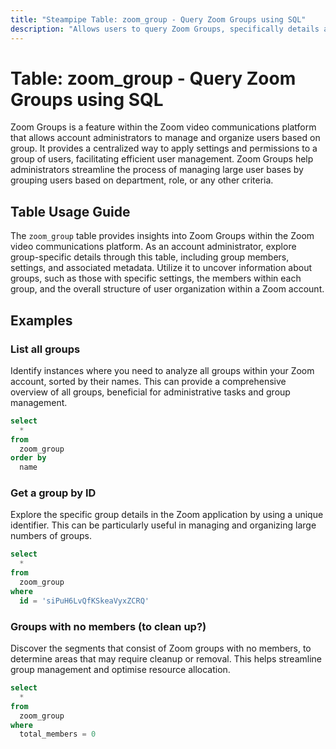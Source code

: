 ```yaml
---
title: "Steampipe Table: zoom_group - Query Zoom Groups using SQL"
description: "Allows users to query Zoom Groups, specifically details about each group in a Zoom account, providing insights into group management and structure."
---
```


# Table: zoom_group - Query Zoom Groups using SQL

Zoom Groups is a feature within the Zoom video communications platform that allows account administrators to manage and organize users based on group. It provides a centralized way to apply settings and permissions to a group of users, facilitating efficient user management. Zoom Groups help administrators streamline the process of managing large user bases by grouping users based on department, role, or any other criteria.

## Table Usage Guide

The `zoom_group` table provides insights into Zoom Groups within the Zoom video communications platform. As an account administrator, explore group-specific details through this table, including group members, settings, and associated metadata. Utilize it to uncover information about groups, such as those with specific settings, the members within each group, and the overall structure of user organization within a Zoom account.

## Examples

### List all groups
Identify instances where you need to analyze all groups within your Zoom account, sorted by their names. This can provide a comprehensive overview of all groups, beneficial for administrative tasks and group management.

```sql
select
  *
from
  zoom_group
order by
  name
```

### Get a group by ID
Explore the specific group details in the Zoom application by using a unique identifier. This can be particularly useful in managing and organizing large numbers of groups.

```sql
select
  *
from
  zoom_group
where
  id = 'siPuH6LvQfKSkeaVyxZCRQ'
```

### Groups with no members (to clean up?)
Discover the segments that consist of Zoom groups with no members, to determine areas that may require cleanup or removal. This helps streamline group management and optimise resource allocation.

```sql
select
  *
from
  zoom_group
where
  total_members = 0
```